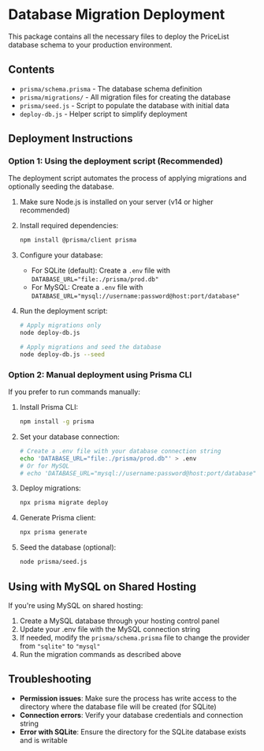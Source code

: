 # Database Migration Deployment

This package contains all the necessary files to deploy the PriceList database schema to your production environment.

## Contents

- `prisma/schema.prisma` - The database schema definition
- `prisma/migrations/` - All migration files for creating the database
- `prisma/seed.js` - Script to populate the database with initial data
- `deploy-db.js` - Helper script to simplify deployment

## Deployment Instructions

### Option 1: Using the deployment script (Recommended)

The deployment script automates the process of applying migrations and optionally seeding the database.

1. Make sure Node.js is installed on your server (v14 or higher recommended)

2. Install required dependencies:
   ```bash
   npm install @prisma/client prisma
   ```

3. Configure your database:
   - For SQLite (default): Create a `.env` file with `DATABASE_URL="file:./prisma/prod.db"`
   - For MySQL: Create a `.env` file with `DATABASE_URL="mysql://username:password@host:port/database"`

4. Run the deployment script:
   ```bash
   # Apply migrations only
   node deploy-db.js
   
   # Apply migrations and seed the database
   node deploy-db.js --seed
   ```

### Option 2: Manual deployment using Prisma CLI

If you prefer to run commands manually:

1. Install Prisma CLI:
   ```bash
   npm install -g prisma
   ```

2. Set your database connection:
   ```bash
   # Create a .env file with your database connection string
   echo 'DATABASE_URL="file:./prisma/prod.db"' > .env
   # Or for MySQL
   # echo 'DATABASE_URL="mysql://username:password@host:port/database"' > .env
   ```

3. Deploy migrations:
   ```bash
   npx prisma migrate deploy
   ```

4. Generate Prisma client:
   ```bash
   npx prisma generate
   ```

5. Seed the database (optional):
   ```bash
   node prisma/seed.js
   ```

## Using with MySQL on Shared Hosting

If you're using MySQL on shared hosting:

1. Create a MySQL database through your hosting control panel
2. Update your .env file with the MySQL connection string
3. If needed, modify the `prisma/schema.prisma` file to change the provider from `"sqlite"` to `"mysql"`
4. Run the migration commands as described above

## Troubleshooting

- **Permission issues**: Make sure the process has write access to the directory where the database file will be created (for SQLite)
- **Connection errors**: Verify your database credentials and connection string
- **Error with SQLite**: Ensure the directory for the SQLite database exists and is writable 